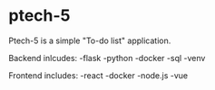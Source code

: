 # ptech-5

Ptech-5 is a simple "To-do list" application. 

Backend inlcudes:
-flask
-python
-docker
-sql
-venv

Frontend includes:
-react
-docker
-node.js
-vue
